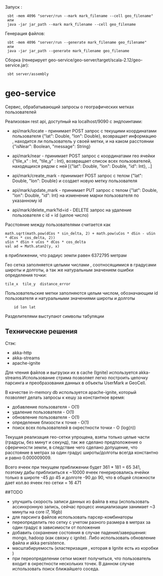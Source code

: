 Запуск :            

     sbt -mem 4096 "server/run --mark mark_filename --cell geo_filename"
     или
     java -jar jar_path --mark mark_filename --cell geo_filename

Генерация файлов:

     sbt -mem 4096 "server/run --generate mark_filename geo_filename"
     или
     java -jar jar_path --generate mark_filename geo_filename

Сборка (генерирует geo-service/geo-server/target/scala-2.12/geo-service.jar): 

     sbt server/assembly

# geo-service
Сервис, обрабатывающий запросы о географических метках пользователей

Реализован rest api, доступный на localhost/9090 с эндпоинтами:

- api/mark/locate - принимает POST запрос с текущими координатами пользователя {"lat": Double, "lon": Double}, 
возвращает информацию , находится ли пользователь у своей метки, и на каком расстоянии {"isNear": Boolean, "message": String}

- api/mark/near - принимает POST запрос с координатами гео ячейки {"tile_x" : Int, "tile_y" : Int}, возвращает список 
всех пользователей, находящихся рядом с ней [{"lat": Double, "lon": Double, "id": Int}, ..]

- api/mark/create_mark - принимает POST запрос с телом {"lat": Double, "lon": Double} и создает новую метку пользователя

- api/mark/update_mark - принимает PUT запрос с телом {"lat": Double, "lon": Double, "id": Int} на изменение марки пользователя по указанному id

- api/mark/delete_mark?id=id - DELETE запрос на удаление пользователя c id = id (целое число)

Расстояние между пользователями считается как     
 
    math.sqrt(math.pow(dCos * sin_delta, 2) + math.pow(uCos * dSin - uSin * dCos * cos_delta, 2))
    uSin * dSin + uCos * dCos * cos_delta
    val ad = Math.atan2(y, x)
в приближении, что радиус земли равен 6372795 метрам

Гео сетка заполняется целыми числами , соотносящимися в градусами широты и долготы, а так же натуральным значением ошибки определения точки:

    tile_x  tile_y  distance_error

Пользовательские метки заполняются целым числом, обозначающим id пользователя и натуральными значениями широты и долготы

        id lon lat
Разделителями выступают символы табуляции

## Технические решения
Стэк:
- akka-http
- akka-streams
- apache-ignite

Для чтения файлов и выгрузки их в cache (Ignite) используется akka-streams.Использование стрима позволяет легко построить цепочку парсинга и преобразования данных в объекты UserMark и GeoCell.

В качестве in-memory db используется apache-ignite, который позволяет делать запросы к кешу за константное время:
- добавление пользователя - O(1)
- удаление пользователя - O(1)
- обновление пользователя - O(1)
- определение близости к точке - O(1)
- поиск всех пользователей в окрестности точки - O (log(n))

Текущая реализация гео-сетки упрощена, взяты только целые части (градусы, без минут и секунд), так же сделано предположение о сферичности земли, в следствие чего сделано допущение, что расстояние в метрах за один градус широты/долготы всегда константно и равно 0.000009009.

Всего ячеек при текущем приближении будет 361 * 181 = 65 341, поэтому дабы приблизиться к ~10000 ячеек генерировались ячейки только в широте -45 до 45 и долготе -90 до 90, что в общей сложности дает кол.во ячеек гео сетки = 16 471

##TODO

- улучшить скорость записи данных из файла в кеш (использовать ассинхронную запись, сейчас процесс инициализации занимает ~3 минуты на core i7, 16gb)
- для парсинга файлов использовать парсер-комбинаторы
- переопределить гео сетку с учетом разного размера в метрах за один градус в зависимости от положения
- добавить сохранение состояния в случае падения/завершения: mongo, hadoop (как связку с ignite). Либо использовать обновление файла и akka persistence.
- масштабируемость (кластеризация , которая в Ignite есть из коробки )
- при переопределении сетки может получиться, что пользователь входит в окрестности нескольких точек. В данном случае использовать поиск ближайшего соседа.
